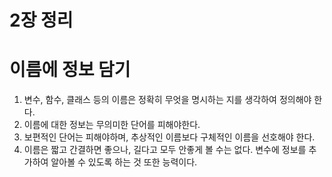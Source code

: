 # 2장 정리

# 이름에 정보 담기

1. 변수, 함수, 클래스 등의 이름은 정확히 무엇을 명시하는 지를 생각하여 정의해야 한다.
2. 이름에 대한 정보는 무의미한 단어를 피해야한다.
3. 보편적인 단어는 피해야하며, 추상적인 이름보다 구체적인 이름을 선호해야 한다.
4. 이름은 짧고 간결하면 좋으나, 길다고 모두 안좋게 볼 수는 없다. 변수에 정보를 추가하여 알아볼 수 있도록 하는 것 또한 능력이다.
